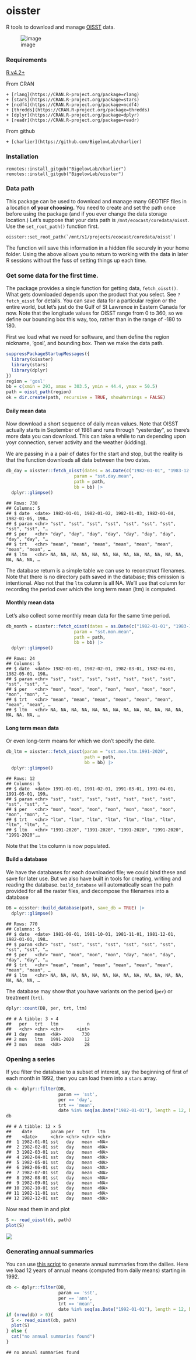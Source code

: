 oisster
================

R tools to download and manage
[OISST](https://psl.noaa.gov/data/gridded/data.noaa.oisst.v2.highres.html)
data.

<figure>
<img
src="https://psl.noaa.gov/data/gridded/images/small/noaahighres.png"
alt="image" />
<figcaption aria-hidden="true">image</figcaption>
</figure>

### Requirements

[R v4.2+](https://www.r-project.org/)

From CRAN

    + [rlang](https://CRAN.R-project.org/package=rlang)
    + [stars](https://CRAN.R-project.org/package=stars)
    + [ncdf4](https://CRAN.R-project.org/package=ncdf4)
    + [thredds](https://CRAN.R-project.org/package=thredds)
    + [dplyr](https://CRAN.R-project.org/package=dplyr)
    + [readr](https://CRAN.R-project.org/package=readr)

From github

    + [charlier](https://github.com/BigelowLab/charlier)

### Installation

    remotes::install_gitgub("BigelowLab/charlier")
    remotes::install_gitgub("BigelowLab/oisster")

### Data path

This package can be used to download and manage many GEOTIFF files in a
location **of your choosing.** You need to create and set the path once
before using the package (and if you ever change the data storage
location.) Let’s suppose that your data path is
`/mnt/ecocast/coredata/oisst`. Use the `set_root_path()` function first.

    oisster::set_root_path(`/mnt/s1/projects/ecocast/coredata/oisst`)

The function will save this information in a hidden file securely in
your home folder. Using the above allows you to return to working with
the data in later R sessions without the fuss of setting things up each
time.

### Get some data for the first time.

The package provides a single function for getting data,
`fetch_oisst()`. What gets downloaded depends upon the product that you
select. See `?fetch_oisst` for details. You can save data for a
particular region or the entire world, but let’s just do the Gulf of St
Lawrence in Eastern Canada for now. Note that the longitude values for
OISST range from 0 to 360, so we define our bounding box this way, too,
rather than in the range of -180 to 180.

First we load what we need for software, and then define the region
nickname, ‘gosl’, and bounding box. Then we make the data path.

``` r
suppressPackageStartupMessages({
  library(oisster)
  library(stars)
  library(dplyr)
})
region = 'gosl'
bb = c(xmin = 293, xmax = 303.5, ymin = 44.4, ymax = 50.5)
path = oisst_path(region)
ok = dir.create(path, recursive = TRUE, showWarnings = FALSE)
```

#### Daily mean data

Now download a short sequence of daily mean values. Note that OISST
actually starts in September of 1981 and runs through “yesterday”, so
there’s more data you can download. This can take a while to run
depending upon yoyr connection, server activity and the weather
(kidding).

We are passing in a a pair of dates for the start and stop, but the
reality is that the function downloads all data between the two dates.

``` r
db_day = oisster::fetch_oisst(dates = as.Date(c("1982-01-01", "1983-12-31")),
                          param = "sst.day.mean",
                          path = path,
                          bb = bb) |>
  dplyr::glimpse()
```

    ## Rows: 730
    ## Columns: 5
    ## $ date  <date> 1982-01-01, 1982-01-02, 1982-01-03, 1982-01-04, 1982-01-05, 198…
    ## $ param <chr> "sst", "sst", "sst", "sst", "sst", "sst", "sst", "sst", "sst", "…
    ## $ per   <chr> "day", "day", "day", "day", "day", "day", "day", "day", "day", "…
    ## $ trt   <chr> "mean", "mean", "mean", "mean", "mean", "mean", "mean", "mean", …
    ## $ ltm   <chr> NA, NA, NA, NA, NA, NA, NA, NA, NA, NA, NA, NA, NA, NA, NA, NA, …

The database return is a simple table we can use to reconstruct
filenames. Note that there is no directory path saved in the database;
this omission is intentional. Also not that the `ltm` column is all NA.
We’ll use that column for recording the period over which the long term
mean (ltm) is computed.

#### Monthly mean data

Let’s also collect some monthly mean data for the same time period.

``` r
db_month = oisster::fetch_oisst(dates = as.Date(c("1982-01-01", "1983-12-31")),
                          param = "sst.mon.mean",
                          path = path,
                          bb = bb) |>
  dplyr::glimpse()
```

    ## Rows: 24
    ## Columns: 5
    ## $ date  <date> 1982-01-01, 1982-02-01, 1982-03-01, 1982-04-01, 1982-05-01, 198…
    ## $ param <chr> "sst", "sst", "sst", "sst", "sst", "sst", "sst", "sst", "sst", "…
    ## $ per   <chr> "mon", "mon", "mon", "mon", "mon", "mon", "mon", "mon", "mon", "…
    ## $ trt   <chr> "mean", "mean", "mean", "mean", "mean", "mean", "mean", "mean", …
    ## $ ltm   <chr> NA, NA, NA, NA, NA, NA, NA, NA, NA, NA, NA, NA, NA, NA, NA, NA, …

#### Long term mean data

Or even long-term means for which we don’t specify the date.

``` r
db_ltm = oisster::fetch_oisst(param = "sst.mon.ltm.1991-2020",
                              path = path,
                              bb = bb) |>
  dplyr::glimpse()
```

    ## Rows: 12
    ## Columns: 5
    ## $ date  <date> 1991-01-01, 1991-02-01, 1991-03-01, 1991-04-01, 1991-05-01, 199…
    ## $ param <chr> "sst", "sst", "sst", "sst", "sst", "sst", "sst", "sst", "sst", "…
    ## $ per   <chr> "mon", "mon", "mon", "mon", "mon", "mon", "mon", "mon", "mon", "…
    ## $ trt   <chr> "ltm", "ltm", "ltm", "ltm", "ltm", "ltm", "ltm", "ltm", "ltm", "…
    ## $ ltm   <chr> "1991-2020", "1991-2020", "1991-2020", "1991-2020", "1991-2020",…

Note that the `ltm` column is now populated.

#### Build a database

We have the databases for each downloaded file; we could bind these and
save for later use. But we also have built in tools for creating,
writing and reading the database. `build_database` will automatically
scan the path provided for all the raster files, and decompose the
filenames into a database

``` r
DB = oisster::build_database(path, save_db = TRUE) |>
  dplyr::glimpse()
```

    ## Rows: 770
    ## Columns: 5
    ## $ date  <date> 1981-09-01, 1981-10-01, 1981-11-01, 1981-12-01, 1982-01-01, 198…
    ## $ param <chr> "sst", "sst", "sst", "sst", "sst", "sst", "sst", "sst", "sst", "…
    ## $ per   <chr> "mon", "mon", "mon", "mon", "day", "mon", "day", "day", "day", "…
    ## $ trt   <chr> "mean", "mean", "mean", "mean", "mean", "mean", "mean", "mean", …
    ## $ ltm   <chr> NA, NA, NA, NA, NA, NA, NA, NA, NA, NA, NA, NA, NA, NA, NA, NA, …

The database may show that you have variants on the period (`per`) or
treatment (`trt`).

``` r
dplyr::count(DB, per, trt, ltm)
```

    ## # A tibble: 3 × 4
    ##   per   trt   ltm           n
    ##   <chr> <chr> <chr>     <int>
    ## 1 day   mean  <NA>        730
    ## 2 mon   ltm   1991-2020    12
    ## 3 mon   mean  <NA>         28

### Opening a series

If you filter the database to a subset of interest, say the beginning of
first of each month in 1992, then you can load them into a `stars`
array.

``` r
db <- dplyr::filter(DB,
                    param == 'sst',
                    per == 'day',
                    trt == 'mean',
                    date %in% seq(as.Date("1982-01-01"), length = 12, by = "month"))
db
```

    ## # A tibble: 12 × 5
    ##    date       param per   trt   ltm  
    ##    <date>     <chr> <chr> <chr> <chr>
    ##  1 1982-01-01 sst   day   mean  <NA> 
    ##  2 1982-02-01 sst   day   mean  <NA> 
    ##  3 1982-03-01 sst   day   mean  <NA> 
    ##  4 1982-04-01 sst   day   mean  <NA> 
    ##  5 1982-05-01 sst   day   mean  <NA> 
    ##  6 1982-06-01 sst   day   mean  <NA> 
    ##  7 1982-07-01 sst   day   mean  <NA> 
    ##  8 1982-08-01 sst   day   mean  <NA> 
    ##  9 1982-09-01 sst   day   mean  <NA> 
    ## 10 1982-10-01 sst   day   mean  <NA> 
    ## 11 1982-11-01 sst   day   mean  <NA> 
    ## 12 1982-12-01 sst   day   mean  <NA>

Now read them in and plot

``` r
S <- read_oisst(db, path)
plot(S)
```

![](README_files/figure-gfm/read-1.png)<!-- -->

### Generating annual summaries

You can use [this script](inst/scripts/annual_summaries.R) to generate
annual summaries from the dailies. Here we load 12 years of annual means
(computed from daily means) starting in 1992.

``` r
db <- dplyr::filter(DB,
                    param == 'sst',
                    per == 'ann',
                    trt == 'mean',
                    date %in% seq(as.Date("1992-01-01"), length = 12, by = "year"))
if (nrow(db) > 0){
  S <- read_oisst(db, path)
  plot(S)
} else {
  cat("no annual summaries found")
}
```

    ## no annual summaries found
